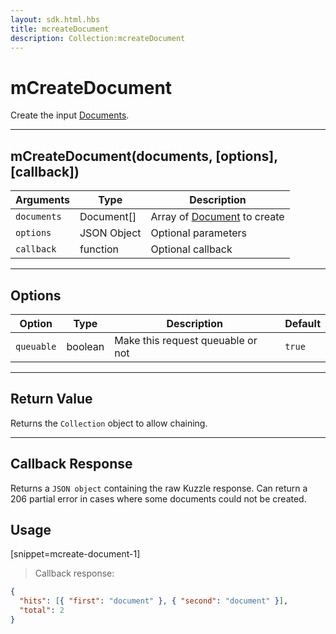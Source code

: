 ```yaml
---
layout: sdk.html.hbs
title: mcreateDocument
description: Collection:mcreateDocument
---
```


# mCreateDocument

Create the input [Documents](/sdk-reference/android/3/document/).

---

## mCreateDocument(documents, [options], [callback])

| Arguments   | Type        | Description                                                       |
| ----------- | ----------- | ----------------------------------------------------------------- |
| `documents` | Document[]  | Array of [Document](/sdk-reference/android/3/document/) to create |
| `options`   | JSON Object | Optional parameters                                               |
| `callback`  | function    | Optional callback                                                 |

---

## Options

| Option     | Type    | Description                       | Default |
| ---------- | ------- | --------------------------------- | ------- |
| `queuable` | boolean | Make this request queuable or not | `true`  |

---

## Return Value

Returns the `Collection` object to allow chaining.

---

## Callback Response

Returns a `JSON object` containing the raw Kuzzle response.
Can return a 206 partial error in cases where some documents could not be created.

## Usage

[snippet=mcreate-document-1]

> Callback response:

```json
{
  "hits": [{ "first": "document" }, { "second": "document" }],
  "total": 2
}
```
